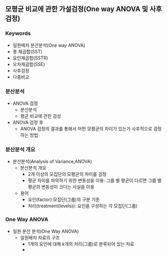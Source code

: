## 모평균 비교에 관한 가설검정(One way ANOVA 및 사후검정)
### Keywords
- 일원배치 분산분석(One way ANOVA)
- 총 제곱합(SST)
- 요인제곱합(SSTR)
- 오차제곱합(SSE)
- 사후검정
- 다중비교
### 분산분석
- ANOVA 검정
  - 분산분석
  - 평균 비교에 관한 검성
- ANOVA 검정 후
  - ANOVA 검정의 결과를 통해서 어떤 모평균의 차이가 있는가 사후적으로 검정하는 방법
### 분산분석 개요
- 분산분석(Analysis of Variance,ANOVA)
  - 분산분석 개요
    - 2개 이상의 모집단의 모평균의 차이를 검정
    - 평균 차이를 파악하기 위한 변동성을 이용: 그룹 별 평균이 다르면 그룹 별 평균의 변동성이 크다는 사실을 이용
  - 용어
    - 요인(factor):모집단(그룹)의 구분 기준
    - 처리(treatment(levels)): 요인을 구성하는 각 모집단(그룹)
### One Way ANOVA
- 일원 분산 분석(One Way ANOVA)
  - 일원배치 자료의 구조
    - 1개의 요인에 대해 $k$개의 처리(그룹)로 분류되어 있는 자료
    - 